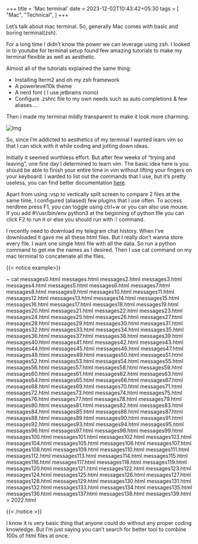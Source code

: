 +++
title = 'Mac terminal'
date = 2023-12-02T10:43:42+05:30
tags = [ "Mac", "Technical", ]
+++


Let’s talk about mac terminal. So, generally Mac comes with basic and boring terminal(zsh).

For a long time I didn’t know the power we can leverage using zsh. I looked in to youtube for terminal setup found few amazing tutorials to make my terminal flexible as well as aesthetic.

Almost all of the tutorials explained the same thing:

- Installing Iterm2 and oh my zsh framework
- A powerlevel10k theme
- A nerd font ( I use jetbrains mono)
- Configure .zshrc file to my own needs such as auto completions & few aliases….

Then I made my terminal mildly transparent to make it look more charming.

![Img](/s1.jpg)



So, since I’m addicted to aesthetics of my terminal I wanted learn vim so that I can stick with it while coding and jotting down ideas.

Initially it seemed worthless effort. But after few weeks of “trying and leaving”, one fine day I determined to learn vim. The basic idea here is you should be able to finish your entire time in vim without lifting your fingers on your keyboard. I wanted to list out the commands that I use, but it’s pretty useless, you can find better documentation [here](https://vim.rtorr.com/). 

Apart from using :vsp to vertically split screen to compare 2 files at the same time, I configured (aliased) few plugins that I use often.
To access nerdtree press F1, you can toggle using ctrl+w or you can also use mouse.
If you add #!/usr/bin/env python3 at the beginning of python file you can click F2 to run it or else you should run with :! command.

I recently need to download my telegram chat history. When I’ve downloaded it gave me all these html files. But I really don’t wanna store every file. I want one single html file with all the data. So run a python command to get me the names as I desired. Then I use cat command on my mac terminal to concatenate all the files.


{{< notice example>}} 

~ cat 
messages0.html  messages.html  messages2.html  messages3.html  messages4.html  messages5.html  messages6.html  messages7.html  messages8.html  messages9.html  messages10.html  messages11.html  messages12.html  messages13.html  messages14.html  messages15.html  messages16.html  messages17.html  messages18.html  messages19.html  messages20.html  messages21.html  messages22.html  messages23.html  messages24.html  messages25.html  messages26.html  messages27.html  messages28.html  messages29.html  messages30.html  messages31.html  messages32.html  messages33.html  messages34.html  messages35.html  messages36.html  messages37.html  messages38.html  messages39.html  messages40.html  messages41.html  messages42.html  messages43.html  messages44.html  messages45.html  messages46.html  messages47.html  messages48.html  messages49.html  messages50.html  messages51.html  messages52.html  messages53.html  messages54.html  messages55.html  messages56.html  messages57.html  messages58.html  messages59.html  messages60.html  messages61.html  messages62.html  messages63.html  messages64.html  messages65.html  messages66.html  messages67.html  messages68.html  messages69.html  messages70.html  messages71.html  messages72.html  messages73.html  messages74.html  messages75.html  messages76.html  messages77.html  messages78.html  messages79.html  messages80.html  messages81.html  messages82.html  messages83.html  messages84.html  messages85.html  messages86.html  messages87.html  messages88.html  messages89.html  messages90.html  messages91.html  messages92.html  messages93.html  messages94.html  messages95.html  messages96.html  messages97.html  messages98.html  messages99.html  messages100.html messages101.html  messages102.html  messages103.html  messages104.html  messages105.html  messages106.html messages107.html  messages108.html  messages109.html  messages110.html  messages111.html  messages112.html  messages113.html  messages114.html  messages115.html  messages116.html  messages117.html  messages118.html  messages119.html  messages120.html  messages121.html  messages122.html  messages123.html  messages124.html  messages125.html  messages126.html  messages127.html  messages128.html  messages129.html  messages130.html  messages131.html  messages132.html  messages133.html  messages134.html  messages135.html  messages136.html  messages137.html  messages138.html  messages139.html  >  2022.html


{{< /notice >}}

I know it is very basic thing that anyone could do without any proper coding knowledge. But I’m just saying you can’t search for better tool to combine 100s of html files at once.
